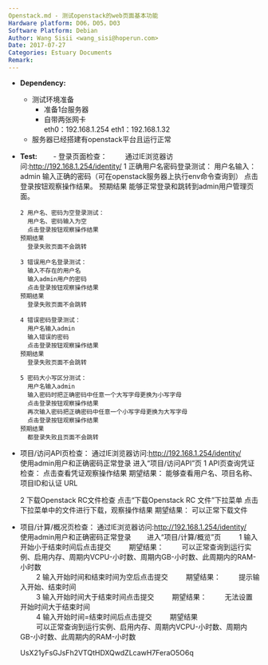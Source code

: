 ```yaml
---
Openstack.md - 测试openstack的web页面基本功能
Hardware platform: D06，D05，D03
Software Platform: Debian
Author: Wang Sisii <wang_sisi@hoperun.com>  
Date: 2017-07-27 
Categories: Estuary Documents  
Remark:
---
```


- **Dependency:**
    - 测试环境准备
       	- 准备1台服务器
       	- 自带两张网卡  
           eth0：192.168.1.254
	      eth1：192.168.1.32
	- 服务器已经搭建有openstack平台且运行正常
         
- **Test:**
　　- 登录页面检查：
　　 通过IE浏览器访问:http://192.168.1.254/identity/
      1 正确用户名密码登录测试：
        用户名输入：admin
        输入正确的密码（可在openstack服务器上执行env命令查询到）
        点击登录按钮观察操作结果。
      预期结果
        能够正常登录和跳转到admin用户管理页面。

      2 用户名、密码为空登录测试：
        用户名、密码输入为空
        点击登录按钮观察操作结果       
      预期结果
        登录失败页面不会跳转

      3 错误用户名登录测试：
        输入不存在的用户名
        输入admin用户的密码
        点击登录按钮观察操作结果       
      预期结果
        登录失败页面不会跳转

      4 错误密码登录测试：
        用户名输入admin
        输入错误的密码
        点击登录按钮观察操作结果       
      预期结果
        登录失败页面不会跳转

      5 密码大小写区分测试：
        用户名输入admin
        输入密码时把正确密码中任意一个大写字母更换为小写字母
        点击登录按钮观察操作结果
        再次输入密码把正确密码中任意一个小写字母更换为大写字母
        点击登录按钮观察操作结果       
      预期结果
        都登录失败且页面不会跳转


 - 项目/访问API页检查：
    通过IE浏览器访问:http://192.168.1.254/identity/
　　使用admin用户和正确密码正常登录
    进入“项目/访问API”页
      1 API页查询凭证检查：
        点击查看凭证观察操作结果
      期望结果：
        能够查看用户名、项目名称、项目ID和认证 URL
    
      2 下载Openstack RC文件检查
        点击“下载Openstack RC 文件”下拉菜单
        点击下拉菜单中的文件进行下载，观察操作结果
      期望结果：
        可以正常下载文件

- 项目/计算/概况页检查：
    通过IE浏览器访问:http://192.168.1.254/identity/
　　使用admin用户和正确密码正常登录
　　进入“项目/计算/概览”页
　　  1 输入开始小于结束时间后点击提交
　　  期望结果：
　　    可以正常查询到运行实例、启用内存、周期内VCPU-小时数、周期内GB-小时数、此周期内的RAM-小时数
　　  
　　   2 输入开始时间和结束时间为空后点击提交
　　   期望结果：
　　    提示输入开始、结束时间
　　  
　　   3 输入开始时间大于结束时间点击提交
　　   期望结果：
　　      无法设置开始时间大于结束时间
　　    
　　   4 输入开始时间=结束时间后点击提交
　　    期望结果  
　　    可以正常查询到运行实例、启用内存、周期内VCPU-小时数、周期内GB-小时数、此周期内的RAM-小时数


  UsX21yFsGJsFh2VTQtHDXQwdZLcawH7FeraO5O6q
          
　　

    